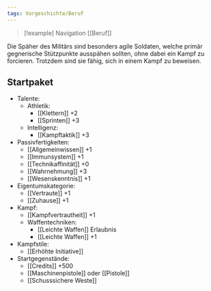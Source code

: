 ```yaml
---
tags: Vorgeschichte/Beruf
---
```

> [!example] Navigation 
>  [[Beruf]]

Die Späher des Militärs sind besonders agile Soldaten, welche primär gegnerische Stützpunkte ausspähen sollten, ohne dabei ein Kampf zu forcieren. Trotzdem sind sie fähig, sich in einem Kampf zu beweisen.


## Startpaket
- Talente:
	- Athletik:
		- [[Klettern]] +2
		- [[Sprinten]] +3
	- Intelligenz:
		- [[Kampftaktik]] +3
- Passivfertigkeiten:
	- [[Allgemeinwissen]] +1
	- [[Immunsystem]] +1
	- [[Technikaffinität]] +0
	- [[Wahrnehmung]] +3
	- [[Wesenskenntnis]] +1
- Eigentumskategorie:
	- [[Vertraute]] +1
	- [[Zuhause]] +1
- Kampf: 
	- [[Kampfvertrautheit]] +1
	- Waffentechniken:
		- [[Leichte Waffen]] Erlaubnis
		- [[Leichte Waffen]] +1
- Kampfstile:
	- [[Erhöhte Initiative]]
- Startgegenstände: 
	- [[Credits]] +500
	- [[Maschinenpistole]] oder [[Pistole]]
	- [[Schusssichere Weste]]
